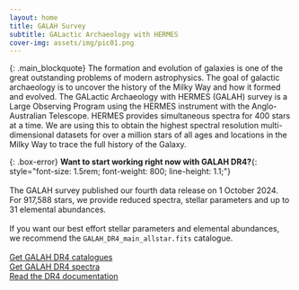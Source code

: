 ```yaml
---
layout: home
title: GALAH Survey
subtitle: GALactic Archaeology with HERMES
cover-img: assets/img/pic01.png
---
```

{: .main_blockquote}
The formation and evolution of galaxies is one of the great outstanding problems of modern astrophysics. The goal of galactic archaeology is to uncover the history of the Milky Way and how it formed and evolved. The GALactic Archaeology with HERMES (GALAH) survey is a Large Observing Program using the HERMES instrument with the Anglo-Australian Telescope. HERMES provides simultaneous spectra for 400 stars at a time. We are using this to obtain the highest spectral resolution multi-dimensional datasets for over a million stars of all ages and locations in the Milky Way to trace the full history of the Galaxy.

{: .box-error}
**Want to start working right now with GALAH DR4?**{: style="font-size: 1.5rem;  font-weight: 800; line-height: 1.1;"}<br/><br/>
The GALAH survey published our fourth data release on 1 October 2024. For 917,588 stars, we provide reduced spectra, stellar parameters and up to 31 elemental abundances.<br/><br/>
If you want our best effort stellar parameters and elemental abundances, we recommend the `GALAH_DR4_main_allstar.fits` catalogue.
<br/><br/>
<a class="btn btn-success btn-lg get-started-btn center" href="dr4/the_catalogues"><i class="fa fa-download"></i> Get GALAH DR4 catalogues</a><br/>
<a class="btn btn-secondary btn-lg get-started-btn center" href="dr4/the_spectra"><i class="fa fa-download"></i> Get GALAH DR4 spectra</a><br/>
<a class="btn btn-info btn-lg get-started-btn center" href="dr4/overview"><i class="fa fa-book"></i> Read the DR4 documentation</a>
